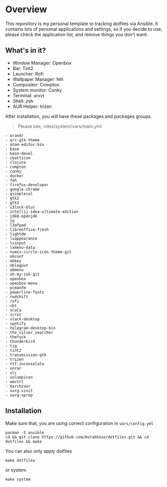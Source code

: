 
# Overview

This repository is my personal template to tracking dotfiles via Ansible. It contains lots of personal applications and settings, so if you decide to use, please check the application list, and remove things you don’t want.

## What's in it?

* Window Manager: Openbox
* Bar: Tint2
* Launcher: Rofi
* Wallpaper Manager: feh
* Compositor: Compton
* System monitor: Conky
* Terminal: urxvt
* Shell: zsh
* AUR Helper: trizen

After installation, you will have these packages and packages groups.

> Please see, roles/system/vars/main.yml

```
- arandr
- arc-gtk-theme
- atom-editor-bin
- base
- base-devel
- cbatticon
- clojure
- compton
- conky
- docker
- feh
- firefox-developer
- google-chrome
- gsimplecal
- gtk2
- gtk3
- i3lock-blur
- intellij-idea-ultimate-edition
- jdk8-openjdk
- jq
- l3afpad
- libreoffice-fresh
- lightdm
- lxappearance
- lxinput
- lxmenu-data
- numix-circle-icon-theme-git
- obconf
- obkey
- oblogout
- obmenu
- oh-my-zsh-git
- openbox
- openbox-menu
- pcmanfm
- powerline-fonts
- redshift
- rofi
- sbt
- scala
- scrot
- slack-desktop
- spotify
- telegram-desktop-bin
- the_silver_searcher
- thefuck
- thunderbird
- tig
- tint2
- transmission-gtk
- trizen
- ttf-inconsolata
- unrar
- vlc
- volumeicon
- wmctrl
- Xarchiver
- xorg-xinit
- xorg-xprop
```

## Installation

Make sure that, you are using correct configuration in ```vars/config.yml```

```
pacman -S ansible
cd && git clone https://github.com/burakkose/dotfiles.git && cd dotfiles && make
```

You can also only apply dotfiles

```make dotfiles```

or system

```make system```
